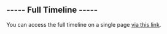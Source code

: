 ## ----- Full Timeline -----

You can access the full timeline on a single page [via this link](full.md).
